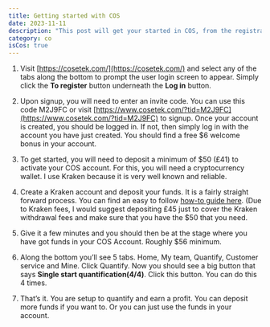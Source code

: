 ```yaml
---
title: Getting started with COS
date: 2023-11-11
description: "This post will get your started in COS, from the registration to your first quantification"
category: co
isCos: true
---
```


1. Visit [https://cosetek.com/](https://cosetek.com/) and select any of the tabs along the bottom to prompt the user login screen to appear. Simply click the **To register** button underneath the **Log in** button.

2. Upon signup, you will need to enter an invite code. You can use this code M2J9FC or visit [https://www.cosetek.com/?tid=M2J9FC](https://www.cosetek.com/?tid=M2J9FC) to signup. Once your account is created, you should be logged in. If not, then simply log in with the account you have just created. You should find a free $6 welcome bonus in your account.

3. To get started, you will need to deposit a minimum of $50 (£41) to activate your COS account. For this, you will need a cryptocurrency wallet. I use Kraken because it is very well known and reliable.

4. Create a Kraken account and deposit your funds. It is a fairly straight forward process. You can find an easy to follow [how-to guide here](/posts/kraken-to-cos/). (Due to Kraken fees, I would suggest depositing £45 just to cover the Kraken withdrawal fees and make sure that you have the $50 that you need.

5. Give it a few minutes and you should then be at the stage where you have got funds in your COS Account. Roughly $56 minimum.

6. Along the bottom you’ll see 5 tabs. Home, My team, Quantify, Customer service and Mine. Click Quantify. Now you should see a big button that says **Single start quantification(4/4)**. Click this button. You can do this 4 times. 

7. That’s it. You are setup to quantify and earn a profit. You can deposit more funds if you want to. Or you can just use the funds in your account.
